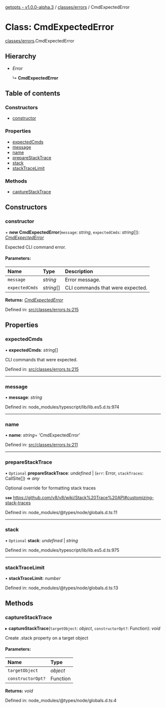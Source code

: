 [getopts - v1.0.0-alpha.3](../README.md) / [classes/errors](../modules/classes_errors.md) / CmdExpectedError

# Class: CmdExpectedError

[classes/errors](../modules/classes_errors.md).CmdExpectedError

## Hierarchy

- _Error_

  ↳ **CmdExpectedError**

## Table of contents

### Constructors

- [constructor](classes_errors.cmdexpectederror.md#constructor)

### Properties

- [expectedCmds](classes_errors.cmdexpectederror.md#expectedcmds)
- [message](classes_errors.cmdexpectederror.md#message)
- [name](classes_errors.cmdexpectederror.md#name)
- [prepareStackTrace](classes_errors.cmdexpectederror.md#preparestacktrace)
- [stack](classes_errors.cmdexpectederror.md#stack)
- [stackTraceLimit](classes_errors.cmdexpectederror.md#stacktracelimit)

### Methods

- [captureStackTrace](classes_errors.cmdexpectederror.md#capturestacktrace)

## Constructors

### constructor

\+ **new CmdExpectedError**(`message`: _string_, `expectedCmds`: _string_[]): [_CmdExpectedError_](classes_errors.cmdexpectederror.md)

Expected CLI command error.

#### Parameters:

| Name           | Type       | Description                      |
| :------------- | :--------- | :------------------------------- |
| `message`      | _string_   | Error message.                   |
| `expectedCmds` | _string_[] | CLI commands that were expected. |

**Returns:** [_CmdExpectedError_](classes_errors.cmdexpectederror.md)

Defined in: [src/classes/errors.ts:215](https://github.com/prasadrajandran/node-getopts/blob/1bad317/src/classes/errors.ts#L215)

## Properties

### expectedCmds

• **expectedCmds**: _string_[]

CLI commands that were expected.

Defined in: [src/classes/errors.ts:215](https://github.com/prasadrajandran/node-getopts/blob/1bad317/src/classes/errors.ts#L215)

---

### message

• **message**: _string_

Defined in: node_modules/typescript/lib/lib.es5.d.ts:974

---

### name

• **name**: _string_= 'CmdExpectedError'

Defined in: [src/classes/errors.ts:211](https://github.com/prasadrajandran/node-getopts/blob/1bad317/src/classes/errors.ts#L211)

---

### prepareStackTrace

• `Optional` **prepareStackTrace**: _undefined_ \| (`err`: Error, `stackTraces`: CallSite[]) => _any_

Optional override for formatting stack traces

**`see`** https://github.com/v8/v8/wiki/Stack%20Trace%20API#customizing-stack-traces

Defined in: node_modules/@types/node/globals.d.ts:11

---

### stack

• `Optional` **stack**: _undefined_ \| _string_

Defined in: node_modules/typescript/lib/lib.es5.d.ts:975

---

### stackTraceLimit

• **stackTraceLimit**: _number_

Defined in: node_modules/@types/node/globals.d.ts:13

## Methods

### captureStackTrace

▸ **captureStackTrace**(`targetObject`: _object_, `constructorOpt?`: Function): _void_

Create .stack property on a target object

#### Parameters:

| Name              | Type     |
| :---------------- | :------- |
| `targetObject`    | _object_ |
| `constructorOpt?` | Function |

**Returns:** _void_

Defined in: node_modules/@types/node/globals.d.ts:4
